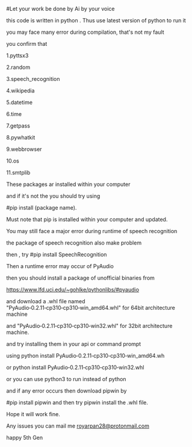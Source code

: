 #Let your work be done by Ai by your voice

this code is written in python . Thus use latest version of python to run it


you may face many error during compilation, that's not my fault


you confirm that

1.pyttsx3

2.random

3.speech_recognition 

4.wikipedia

5.datetime

6.time

7.getpass

8.pywhatkit

9.webbrowser

10.os

11.smtplib

These packages ar installed within your computer

and if it's not the you should try using

#pip install (package name).

Must note that pip is installed within your computer and updated.

You may still face a major error during runtime of speech recognition


the package of speech recognition also make problem

then , try #pip install SpeechRecognition

Then a runtime error may occur of PyAudio

then you should install a package of unofficial binaries from

https://www.lfd.uci.edu/~gohlke/pythonlibs/#pyaudio

and download a .whl file named "PyAudio‑0.2.11‑cp310‑cp310‑win_amd64.whl" for 64bit architecture machine

and "PyAudio‑0.2.11‑cp310‑cp310‑win32.whl" for 32bit architecture machine.

and try installing them in your api or command prompt

using python install PyAudio‑0.2.11‑cp310‑cp310‑win_amd64.wh

or python install PyAudio‑0.2.11‑cp310‑cp310‑win32.whl

or you can use python3 to run instead of python

and if any error occurs then download pipwin by


#pip install pipwin
and then try pipwin install the .whl file.

Hope it will work fine.

Any issues you can mail me royarpan28@protonmail.com

happy 5th Gen





